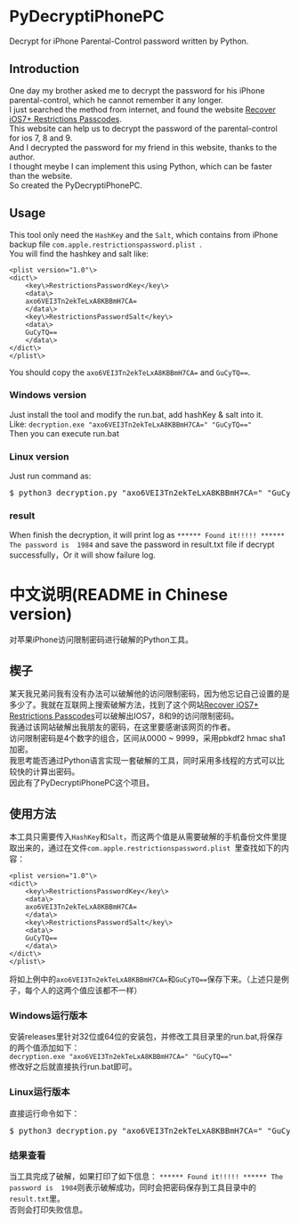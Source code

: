 # PyDecryptiPhonePC
Decrypt for iPhone Parental-Control password written by Python.

## Introduction
One day my brother asked me to decrypt the password for his iPhone parental-control, which he cannot remember it any longer.  
I just searched the method from internet, and found the website [Recover iOS7+ Restrictions Passcodes](http://ios7hash.derson.us/).  
This website can help us to decrypt the password of the parental-control for ios 7, 8 and 9.  
And I decrypted the password for my friend in this website, thanks to the author.  
I thought meybe I can implement this using Python, which can be faster than the website.  
So created the PyDecryptiPhonePC. 

## Usage
This tool only need the ```HashKey``` and the ```Salt```, which contains from iPhone backup file ```com.apple.restrictionspassword.plist ```.  
You will find the hashkey and salt like:  

```
<plist version="1.0"\>  
<dict\>  
    <key\>RestrictionsPasswordKey</key\>  
    <data\>  
    axo6VEI3Tn2ekTeLxA8KBBmH7CA= 
    </data\>  
    <key\>RestrictionsPasswordSalt</key\>  
    <data\>  
    GuCyTQ==
    </data\>  
</dict\>  
</plist\>   
```
You should copy the ```axo6VEI3Tn2ekTeLxA8KBBmH7CA=``` and ```GuCyTQ==```.  
### Windows version
Just install the tool and modify the run.bat, add hashKey & salt into it.  
Like: ```decryption.exe "axo6VEI3Tn2ekTeLxA8KBBmH7CA=" "GuCyTQ=="```  
Then you can execute run.bat  

### Linux version
Just run command as:  
<pre>
$ python3 decryption.py "axo6VEI3Tn2ekTeLxA8KBBmH7CA=" "GuCyTQ=="
</pre>  

### result
When finish the decryption, it will print log as ```****** Found it!!!!! ****** The password is  1984``` and save the password in result.txt file if decrypt successfully，Or it will show failure log.   

# 中文说明(README in Chinese version)
对苹果iPhone访问限制密码进行破解的Python工具。

## 楔子
某天我兄弟问我有没有办法可以破解他的访问限制密码，因为他忘记自己设置的是多少了。我就在互联网上搜索破解方法，找到了这个网站[Recover iOS7+ Restrictions Passcodes](http://ios7hash.derson.us/)可以破解出IOS7，8和9的访问限制密码。  
我通过该网站破解出我朋友的密码，在这里要感谢该网页的作者。  
访问限制密码是4个数字的组合，区间从0000 ~ 9999，采用pbkdf2 hmac sha1加密。  
我思考能否通过Python语言实现一套破解的工具，同时采用多线程的方式可以比较快的计算出密码。  
因此有了PyDecryptiPhonePC这个项目。

## 使用方法
本工具只需要传入```HashKey```和```Salt```，而这两个值是从需要破解的手机备份文件里提取出来的，通过在文件```com.apple.restrictionspassword.plist ```里查找如下的内容：  
```
<plist version="1.0"\>  
<dict\>  
    <key\>RestrictionsPasswordKey</key\>  
    <data\>  
    axo6VEI3Tn2ekTeLxA8KBBmH7CA= 
    </data\>  
    <key\>RestrictionsPasswordSalt</key\>  
    <data\>  
    GuCyTQ==
    </data\>  
</dict\>  
</plist\>   
```
将如上例中的```axo6VEI3Tn2ekTeLxA8KBBmH7CA=```和```GuCyTQ==```保存下来。（上述只是例子，每个人的这两个值应该都不一样）  
### Windows运行版本
安装releases里针对32位或64位的安装包，并修改工具目录里的run.bat,将保存的两个值添加如下：  
```decryption.exe "axo6VEI3Tn2ekTeLxA8KBBmH7CA=" "GuCyTQ=="```  
修改好之后就直接执行run.bat即可。 

### Linux运行版本
直接运行命令如下：  
<pre>
$ python3 decryption.py "axo6VEI3Tn2ekTeLxA8KBBmH7CA=" "GuCyTQ=="
</pre>  

### 结果查看
当工具完成了破解，如果打印了如下信息：
```****** Found it!!!!! ****** The password is  1984```则表示破解成功，同时会把密码保存到工具目录中的```result.txt```里。  
否则会打印失败信息。
